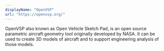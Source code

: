 ```yaml
---
displayName: "OpenVSP"
url: "https://openvsp.org/"
---
```


OpenVSP also known as Open Vehicle Sketch Pad, is an open source parametric aircraft geometry tool originally developed by NASA. It can be used to create 3D models of aircraft and to support engineering analysis of those models.